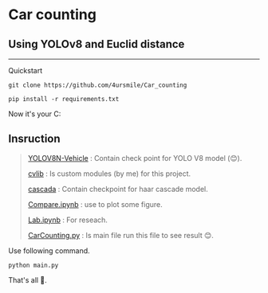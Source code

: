 # **Car counting**
## Using YOLOv8 and Euclid distance
---

Quickstart 

```shell
git clone https://github.com/4ursmile/Car_counting
```

```shell
pip install -r requirements.txt
```

Now it's your C: 
## **Insruction**
> [YOLOV8N-Vehicle](YOLOV8N-Vehicle) : Contain check point for YOLO V8 model (😊).
> 
> [cvlib](cvlib) : Is custom modules (by me) for this project.
>
> [cascada](cascade) : Contain checkpoint for haar cascade model.
>
> [Compare.ipynb](Compare.ipynb) : use to plot some figure.
>
> [Lab.ipynb](Lab.ipynb) : For reseach.
>
> [CarCounting.py](CarCounting.py) : Is main file run this file to see result 😊.
>
Use following command.
```shell
python main.py
```
That's all 🥳. 
